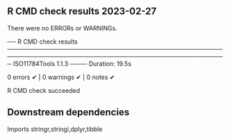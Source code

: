 ## R CMD check results 2023-02-27
There were no ERRORs or WARNINGs. 

── R CMD check results ───────────────────────────────────────────────────────────────────────────────────────────────────── ISO11784Tools 1.1.3 ────
Duration: 19.5s

0 errors ✔ | 0 warnings ✔ | 0 notes ✔

R CMD check succeeded

## Downstream dependencies

Imports stringr,stringi,dplyr,tibble
